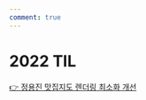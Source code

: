 ```yaml
---
comment: true
---
```


# 2022 TIL

[👉 정용진 맛집지도 렌더링 최소화 개선](/notes/2022-jyj-map-rendering-optimization/)
